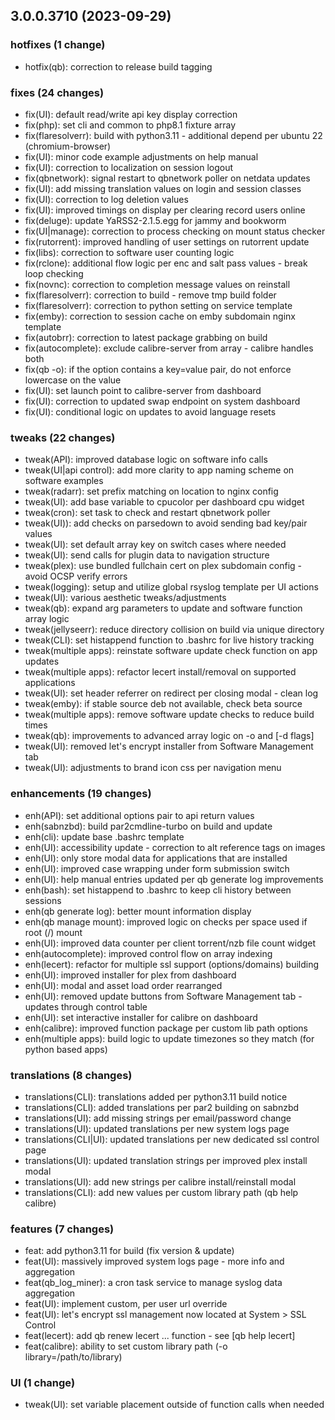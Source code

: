 ## 3.0.0.3710 (2023-09-29)

### hotfixes (1 change)

- hotfix(qb): correction to release build tagging

### fixes (24 changes)

- fix(UI): default read/write api key display correction
- fix(php): set cli and common to php8.1 fixture array
- fix(flaresolverr): build with python3.11 - additional depend per ubuntu 22 (chromium-browser)
- fix(UI): minor code example adjustments on help manual
- fix(UI): correction to localization on session logout
- fix(qbnetwork): signal restart to qbnetwork poller on netdata updates
- fix(UI): add missing translation values on login and session classes
- fix(UI): correction to log deletion values
- fix(UI): improved timings on display per clearing record users online
- fix(deluge): update YaRSS2-2.1.5.egg for jammy and bookworm
- fix(UI|manage): correction to process checking on mount status checker
- fix(rutorrent): improved handling of user settings on rutorrent update
- fix(libs): correction to software user counting logic
- fix(rclone): additional flow logic per enc and salt pass values - break loop checking
- fix(novnc): correction to completion message values on reinstall
- fix(flaresolverr): correction to build - remove tmp build folder
- fix(flaresolverr): correction to python setting on service template
- fix(emby): correction to session cache on emby subdomain nginx template
- fix(autobrr): correction to latest package grabbing on build
- fix(autocomplete): exclude calibre-server from array - calibre handles both
- fix(qb -o): if the option contains a key=value pair, do not enforce lowercase on the value
- fix(UI): set launch point to calibre-server from dashboard
- fix(UI): correction to updated swap endpoint on system dashboard
- fix(UI): conditional logic on updates to avoid language resets

### tweaks (22 changes)

- tweak(API): improved database logic on software info calls
- tweak(UI|api control): add more clarity to app naming scheme on software examples
- tweak(radarr): set prefix matching on location to nginx config
- tweak(UI): add base variable to cpucolor per dashboard cpu widget
- tweak(cron): set task to check and restart qbnetwork poller
- tweak(UI)): add checks on parsedown to avoid sending bad key/pair values
- tweak(UI): set default array key on switch cases where needed
- tweak(UI): send calls for plugin data to navigation structure
- tweak(plex): use bundled fullchain cert on plex subdomain config - avoid OCSP verify errors
- tweak(logging): setup and utilize global rsyslog template per UI actions
- tweak(UI): various aesthetic tweaks/adjustments
- tweak(qb): expand arg parameters to update and software function array logic
- tweak(jellyseerr): reduce directory collision on build via unique directory
- tweak(CLI): set histappend function to .bashrc for live history tracking
- tweak(multiple apps): reinstate software update check function on app updates
- tweak(multiple apps): refactor lecert install/removal on supported applications
- tweak(UI): set header referrer on redirect per closing modal - clean log
- tweak(emby): if stable source deb not available, check beta source
- tweak(multiple apps): remove software update checks to reduce build times
- tweak(qb): improvements to advanced array logic on -o and [-d flags]
- tweak(UI): removed let's encrypt installer from Software Management tab
- tweak(UI): adjustments to brand icon css per navigation menu

### enhancements (19 changes)

- enh(API): set additional options pair to api return values
- enh(sabnzbd): build par2cmdline-turbo on build and update
- enh(cli): update base .bashrc template
- enh(UI): accessibility update - correction to alt reference tags on images
- enh(UI): only store modal data for applications that are installed
- enh(UI): improved case wrapping under form submission switch
- enh(UI): help manual entries updated per qb generate log improvements
- enh(bash): set histappend to .bashrc to keep cli history between sessions
- enh(qb generate log): better mount information display
- enh(qb manage mount): improved logic on checks per space used if root (/) mount
- enh(UI): improved data counter per client torrent/nzb file count widget
- enh(autocomplete): improved control flow on array indexing
- enh(lecert): refactor for multiple ssl support (options/domains) building
- enh(UI): improved installer for plex from dashboard
- enh(UI): modal and asset load order rearranged
- enh(UI): removed update buttons from Software Management tab - updates through control table
- enh(UI): set interactive installer for calibre on dashboard
- enh(calibre): improved function package per custom lib path options
- enh(multiple apps): build logic to update timezones so they match (for python based apps)

### translations (8 changes)

- translations(CLI): translations added per python3.11 build notice
- translations(CLI): added translations per par2 building on sabnzbd
- translations(UI): add missing strings per email/password change
- translations(UI): updated translations per new system logs page
- translations(CLI|UI): updated translations per new dedicated ssl control page
- translations(UI): updated translation strings per improved plex install modal
- translations(UI): add new strings per calibre install/reinstall modal
- translations(CLI): add new values per custom library path (qb help calibre)

### features (7 changes)

- feat: add python3.11 for build (fix version & update)
- feat(UI): massively improved system logs page - more info and aggregation
- feat(qb_log_miner): a cron task service to manage syslog data aggregation
- feat(UI): implement custom, per user url override
- feat(UI): let's encrypt ssl management now located at System > SSL Control
- feat(lecert): add qb renew lecert ... function - see [qb help lecert]
- feat(calibre): ability to set custom library path (-o library=/path/to/library)

### UI (1 change)

- tweak(UI): set variable placement outside of function calls when needed
